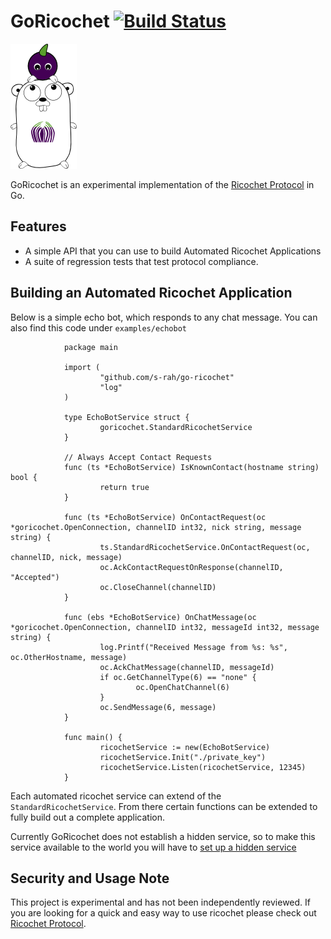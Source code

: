 # GoRicochet [![Build Status](https://travis-ci.org/s-rah/go-ricochet.svg?branch=master)](https://travis-ci.org/s-rah/go-ricochet)

![GoRicochet](logo.png)

GoRicochet is an experimental implementation of the [Ricochet Protocol](https://ricochet.im)
in Go.

## Features

* A simple API that you can use to build Automated Ricochet Applications
* A suite of regression tests that test protocol compliance.

## Building an Automated Ricochet Application

Below is a simple echo bot, which responds to any chat message. You can also find this code under `examples/echobot`

                package main

                import (
                        "github.com/s-rah/go-ricochet"
                        "log"
                )

                type EchoBotService struct {
                        goricochet.StandardRicochetService
                }

                // Always Accept Contact Requests
                func (ts *EchoBotService) IsKnownContact(hostname string) bool {
                        return true
                }

                func (ts *EchoBotService) OnContactRequest(oc *goricochet.OpenConnection, channelID int32, nick string, message string) {
                        ts.StandardRicochetService.OnContactRequest(oc, channelID, nick, message)
                        oc.AckContactRequestOnResponse(channelID, "Accepted")
                        oc.CloseChannel(channelID)
                }

                func (ebs *EchoBotService) OnChatMessage(oc *goricochet.OpenConnection, channelID int32, messageId int32, message string) {
                        log.Printf("Received Message from %s: %s", oc.OtherHostname, message)
                        oc.AckChatMessage(channelID, messageId)
                        if oc.GetChannelType(6) == "none" {
                                oc.OpenChatChannel(6)
                        }
                        oc.SendMessage(6, message)
                }

                func main() {
                        ricochetService := new(EchoBotService)
                        ricochetService.Init("./private_key")
                        ricochetService.Listen(ricochetService, 12345)
                }

Each automated ricochet service can extend of the `StandardRicochetService`. From there
certain functions can be extended to fully build out a complete application.

Currently GoRicochet does not establish a hidden service, so to make this service
available to the world you will have to [set up a hidden service](https://www.torproject.org/docs/tor-hidden-service.html.en)

## Security and Usage Note

This project is experimental and has not been independently reviewed. If you are
looking for a quick and easy way to use ricochet please check out [Ricochet Protocol](https://ricochet.im).
